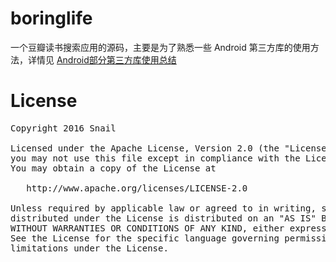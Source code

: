 # boringlife
一个豆瓣读书搜索应用的源码，主要是为了熟悉一些 Android 第三方库的使用方法，详情见 [Android部分第三方库使用总结][]

# License
<pre>
Copyright 2016 Snail

Licensed under the Apache License, Version 2.0 (the "License");
you may not use this file except in compliance with the License.
You may obtain a copy of the License at

   http://www.apache.org/licenses/LICENSE-2.0

Unless required by applicable law or agreed to in writing, software
distributed under the License is distributed on an "AS IS" BASIS,
WITHOUT WARRANTIES OR CONDITIONS OF ANY KIND, either express or implied.
See the License for the specific language governing permissions and
limitations under the License.
</pre>



[Android部分第三方库使用总结]: https://www.lemene.cn/2016-10-29/Android部分第三方库使用总结
